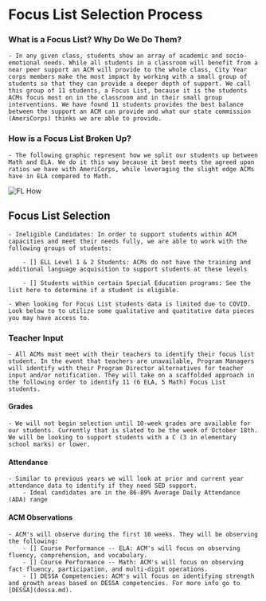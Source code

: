 
# Focus List Selection Process



### What is a Focus List? Why Do We Do Them?

    - In any given class, students show an array of academic and socio-emotional needs​. While all students in a classroom will benefit from a near peer support an ACM will provide to the whole class, City Year corps members make the most impact by working with a small group of students so that they can provide a deeper depth of support. We call this group of 11 students, a Focus List, because it is the students ACMs focus most on in the classroom and in their small group interventions. We have found 11 students provides the best balance between the support an ACM can provide and what our state commission (AmeriCorps) thinks we are able to provide.   

### How is a Focus List Broken Up?

    - The following graphic represent how we split our students up between Math and ELA. We do it this way because it best meets the agreed upon ratios we have with AmeriCorps, while leveraging the slight edge ACMs have in ELA compared to Math.  

   ![FL How](/_images/FLHow.PNG)

## Focus List Selection

    - Ineligible Candidates: In order to support students within ACM capacities and meet their needs fully, we are able to work with the following groups of students: 

        - [] ELL Level 1 & 2 Students: ACMs do not have the training and additional language acquisition to support students at these levels 

        - [] Students within certain Special Education programs: See the list here to determine if a student is eligible.  
    
    - When looking for Focus List students data is limited due to COVID. Look below to to utilize some qualitative and quatitative data pieces you may have access to.
    
### Teacher Input
    - All ACMs must meet with their teachers to identify their focus list student. In the event that teachers are unavailable, Program Managers will identify with their Program Director alternatives for teacher input and/or notification. They will take on a scaffolded approach in the following order to identify 11 (6 ELA, 5 Math) Focus List students.

#### Grades
    - We will not begin selection until 10-week grades are available for our students. Currently that is slated to be the week of October 18th. We will be looking to support students with a C (3 in elementary school marks) or lower.  
    
#### Attendance
    - Similar to previous years we will look at prior and current year attendance data to identify if they need SED support.
        - Ideal candidates are in the 86-89% Average Daily Attendance (ADA) range

#### ACM Observations
    - ACM's will observe during the first 10 weeks. They will be observing the following:
        - [] Course Performance -- ELA: ACM's will focus on observing fluency, comprehension, and vocabulary.
        - [] Course Performance -- Math: ACM's will focus on observing fact fluency, participation, and multi-digit operations.
        - [] DESSA Competencies: ACM's will focus on identifying strength and growth areas based on DESSA competencies. For more info go to [DESSA](dessa.md).